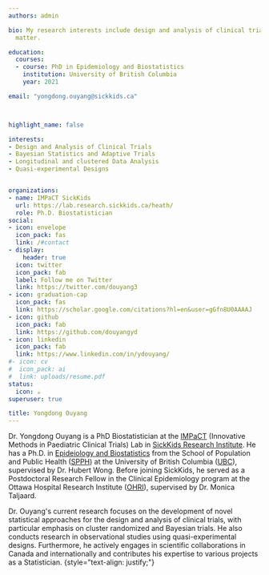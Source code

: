 ```yaml
---
authors: admin

bio: My research interests include design and analysis of clinical trials, Bayesian statistics, longitudinal and clustered data analysis and quasi-experiment designs 
  matter.

education:
  courses:
  - course: PhD in Epidemiology and Biostatistics
    institution: University of British Columbia
    year: 2021

email: "yongdong.ouyang@sickkids.ca"



highlight_name: false

interests:
- Design and Analysis of Clinical Trials 
- Bayesian Statistics and Adaptive Trials
- Longitudinal and clustered Data Analysis
- Quasi-experimental Designs


organizations:
- name: IMPaCT SickKids
  url: https://lab.research.sickkids.ca/heath/
  role: Ph.D. Biostatistician
social:
- icon: envelope
  icon_pack: fas
  link: /#contact
- display:
    header: true
  icon: twitter
  icon_pack: fab
  label: Follow me on Twitter
  link: https://twitter.com/douyang3
- icon: graduation-cap
  icon_pack: fas
  link: https://scholar.google.com/citations?hl=en&user=gGfn8U0AAAAJ
- icon: github
  icon_pack: fab
  link: https://github.com/douyangyd
- icon: linkedin
  icon_pack: fab
  link: https://www.linkedin.com/in/ydouyang/
#- icon: cv
#  icon_pack: ai
#  link: uploads/resume.pdf
status:
  icon: ☕️
superuser: true

title: Yongdong Ouyang
---
```


Dr. Yongdong Ouyang is a PhD Biostatistician at the [IMPaCT](https://lab.research.sickkids.ca/heath/) (Innovative Methods in Paediatric Clinical Trials) Lab in [SickKids Research Institute](https://www.sickkids.ca/en/). He has a Ph.D. in [Epideiology and Biostatistics](https://spph.ubc.ca/about/epidemiology-biostatistics-and-public-health/) from the School of Population and Public Health ([SPPH](http://www.spph.ubc.ca/)) at the University of British Columbia ([UBC](http://www.ubc.ca/)), supervised by Dr. Hubert Wong. Before joining SickKids, he served as a Postdoctoral Research Fellow in the Clinical Epidemiology program at the Ottawa Hospital Research Institute ([OHRI](https://www.ohri.ca/home.asp)), supervised by Dr. Monica Taljaard.

Dr. Ouyang's current research focuses on the development of novel statistical approaches for the design and analysis of clinical trials, with particular emphasis on cluster randomized and Bayesian trials. He also conducts research in observational studies using quasi-experimental designs. Furthermore, he actively engages in scientific collaborations in Canada and internationally and contributes his expertise to various projects as a Statistician.
{style="text-align: justify;"}
